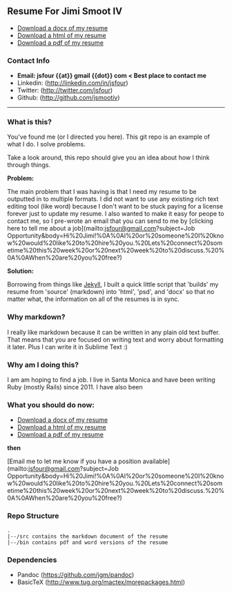 ## Resume For Jimi Smoot IV
- [Download a docx of my resume](https://github.com/jsmootiv/resume/raw/master/bin/jimiSmootResume.docx)
- [Download a html of my resume](https://github.com/jsmootiv/resume/raw/master/bin/jimiSmootResume.html)
- [Download a pdf of my resume](https://github.com/jsmootiv/resume/raw/master/bin/jimiSmootResume.pdf)

### Contact Info
- **Email: jsfour {{at}} gmail {{dot}} com < Best place to contact me**
- Linkedin: (http://linkedin.com/in/jsfour)
- Twitter: (http://twitter.com/jsfour)
- Github: (http://github.com/jsmootiv)

---

### What is this?

You've found me (or I directed you here). This git repo is an example of what I do. I solve problems. 

Take a look around, this repo should give you an idea about how I think through things.

**Problem:**

The main problem that I was having is that I need my resume to be outputted in to multiple formats. I did not want to use any existing rich text editing tool (like word) because I don't want to be stuck paying for a license forever just to update my resume. I also wanted to make it easy for peope to contact me, so I pre-wrote an email that you can send to me by [clicking here to tell me about a job](mailto:jsfour@gmail.com?subject=Job Opportunity&body=Hi%20Jimi!%0A%0AI%20or%20someone%20I%20know%20would%20like%20to%20hire%20you.%20Lets%20connect%20sometime%20this%20week%20or%20next%20week%20to%20discuss.%20%0A%0AWhen%20are%20you%20free?)

**Solution:**

Borrowing from things like [Jekyll](http://jekyllrb.com), I built a quick little script that 'builds' my resume from 'source' (markdown) into 'html', 'psd', and 'docx' so that no matter what, the information on all of the resumes is in sync.

### Why markdown?
I really like markdown because it can be written in any plain old text buffer. That means that you are focused on writing text and worry about formatting it later. Plus I can write it in Sublime Text :)

### Why am I doing this?
I am am hoping to find a job. I live in Santa Monica and have been writing Ruby (mostly Rails) since 2011. I have also been 


### What you should do now:
- [Download a docx of my resume](https://github.com/jsmootiv/resume/raw/master/bin/jimiSmootResume.docx)
- [Download a html of my resume](https://github.com/jsmootiv/resume/raw/master/bin/jimiSmootResume.html)
- [Download a pdf of my resume](https://github.com/jsmootiv/resume/raw/master/bin/jimiSmootResume.pdf)

**then**

[Email me to let me know if you have a position available](mailto:jsfour@gmail.com?subject=Job Opportunity&body=Hi%20Jimi!%0A%0AI%20or%20someone%20I%20know%20would%20like%20to%20hire%20you.%20Lets%20connect%20sometime%20this%20week%20or%20next%20week%20to%20discuss.%20%0A%0AWhen%20are%20you%20free?)


### Repo Structure
```
.
|--/src contains the markdown document of the resume
|--/bin contains pdf and word versions of the resume
```

### Dependencies
- Pandoc (https://github.com/jgm/pandoc)
- BasicTeX (http://www.tug.org/mactex/morepackages.html)